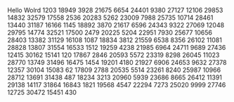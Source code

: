 Hello Wolrd
1203
18949
3928
21675
6654
24401
9380
27127
12106
29853
14832
32579
17558
2536
20283
5262
23009
7988
25735
10714
28461
13440
31187
16166
1145
18892
3870
21617
6596
24343
9322
27069
12048
29795
14774
32521
17500
2479
20225
5204
22951
7930
25677
10656
28403
13382
31129
16108
1087
18834
3812
21559
6538
8356
26102
11081
28828
13807
31554
16533
1512
19259
4238
21985
6964
24711
9689
27436
12415
30162
15141
120
17867
2846
20593
5572
23319
8298
26045
11023
28770
13749
31496
16475
1454
19201
4180
21927
6906
24653
9632
27378
12357
30104
15083
62
17809
2788
20535
5514
23261
8240
25987
10966
28712
13691
31438
487
18234
3213
20960
5939
23686
8665
26412
11391
29138
14117
31864
16843
1821
19568
4547
22294
7273
25020
9999
27746
12725
30472
15451
430
